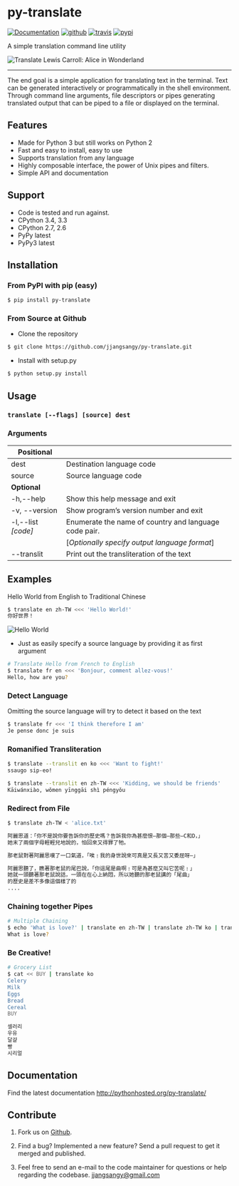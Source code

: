 py-translate
=============

[![Documentation](https://readthedocs.org/projects/py-translate/badge/?version=master)](https://readthedocs.org/projects/py-translate/?badge=master) [![github](https://badge.fury.io/gh/jjangsangy%2Fpy-translate.svg)](http://badge.fury.io/gh/jjangsangy%2Fpy-translate) [![travis](https://travis-ci.org/jjangsangy/py-translate.svg?branch=master)](https://travis-ci.org/jjangsangy/py-translate) [![pypi](https://badge.fury.io/py/py-translate.svg)](http://badge.fury.io/py/py-translate)

A simple translation command line utility

![Translate Lewis Carroll: Alice in Wonderland][alice]

------------------------------------------------

The end goal is a simple application for translating text in the terminal.
Text can be generated interactively or programmatically in the
shell environment. Through command line arguments, file descriptors or
pipes generating translated output that can be piped to a file or
displayed on the terminal.

Features
----------

- Made for Python 3 but still works on Python 2
- Fast and easy to install, easy to use
- Supports translation from any language
- Highly composable interface, the power of Unix pipes and filters.
- Simple API and documentation

Support
--------

- Code is tested and run against.
- CPython 3.4, 3.3
- CPython 2.7, 2.6
- PyPy latest
- PyPy3 latest

Installation
------------

### From PyPI with pip (easy)

```sh
$ pip install py-translate
```

### From Source at Github

- Clone the repository

```sh
$ git clone https://github.com/jjangsangy/py-translate.git
```

- Install with setup.py

```sh
$ python setup.py install
```

## Usage

### `translate [--flags] [source] dest`

### Arguments

| __Positional__     |                                                       |
|--------------------|-------------------------------------------------------|
| dest               | Destination language code                             |
| source             | Source language code                                  |
| __Optional__       |                                                       |
| -h,--help          | Show this help message and exit                       |
| -v, --version      | Show program’s version number and exit                |
| -l,--list _[code]_ | Enumerate the name of country and language code pair. |
|                    | [_Optionally specify output language format_]         |
| --translit         | Print out the transliteration of the text             |


Examples
--------

Hello World from English to Traditional Chinese

```sh
$ translate en zh-TW <<< 'Hello World!'
你好世界！

```

![Hello World][hello]

- Just as easily specify a source language by providing it as first argument

```sh
# Translate Hello from French to English
$ translate fr en <<< 'Bonjour, comment allez-vous!'
Hello, how are you?
```

### Detect Language
Omitting the source language will try to detect it based on the text

```sh
$ translate fr <<< 'I think therefore I am'
Je pense donc je suis
```

### Romanified Transliteration

```sh
$ translate --translit en ko <<< 'Want to fight!'
ssaugo sip-eo!

$ translate --translit en zh-TW <<< 'Kidding, we should be friends'
Kāiwánxiào, wǒmen yīnggāi shì péngyǒu
```

### Redirect from File

```sh
$ translate zh-TW < 'alice.txt'

阿麗思道：「你不是說你要告訴你的歷史嗎？告訴我你為甚麼恨—那個—那些—C和D，」
她末了兩個字母輕輕兒地說的，怕回來又得罪了牠。

那老鼠對著阿麗思嘆了一口氣道，「唉﹗我的身世說來可真是又長又苦又委屈呀—」

阿麗思聽了，瞧著那老鼠的尾巴說，「你這尾是曲啊﹗可是為甚麼又叫它苦呢﹗」
她就一頭聽著那老鼠說話，一頭在在心上納悶，所以她聽的那老鼠講的「尾曲」
的歷史是差不多像這個樣了的
....
```

### Chaining together Pipes

```sh
# Multiple Chaining
$ echo 'What is love?' | translate en zh-TW | translate zh-TW ko | translate ko fr | translate fr en
What is love?
```

### Be Creative!

```sh
# Grocery List
$ cat << BUY | translate ko
Celery
Milk
Eggs
Bread
Cereal
BUY

셀러리
우유
달걀
빵
시리얼
```

Documentation
-------------

Find the latest documentation http://pythonhosted.org/py-translate/


Contribute
------------

1. Fork us on [Github](https://github.com/jjangsangy/py-translate).

2. Find a bug? Implemented a new feature? Send a pull request to get it merged and published.

3. Feel free to send an e-mail to the code maintainer for questions or help regarding the codebase.
[jjangsangy@gmail.com](jjangsangy@gmail.com)


[alice]: https://raw.githubusercontent.com/jjangsangy/py-translate/master/img/alice.gif

[hello]: https://raw.githubusercontent.com/jjangsangy/py-translate/master/img/helloworld.gif
